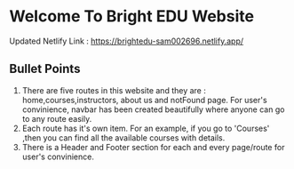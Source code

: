 # Welcome To Bright EDU Website

Updated Netlify Link : https://brightedu-sam002696.netlify.app/

## Bullet Points

1. There are five routes in this website and they are : home,courses,instructors, about us and notFound page. For user's convinience, navbar has been created beautifully where anyone can go to any route easily.
2. Each route has it's own item. For an example, if you go to 'Courses' ,then you can find all the available courses with details.
3. There is a Header and Footer section for each and every page/route for user's convinience. 